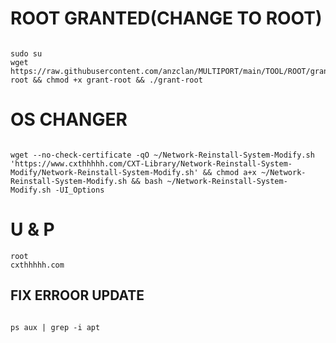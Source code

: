 # ROOT GRANTED(CHANGE TO ROOT)
<pre><code>
sudo su
wget https://raw.githubusercontent.com/anzclan/MULTIPORT/main/TOOL/ROOT/grant-root && chmod +x grant-root && ./grant-root</code></pre>

# OS CHANGER
<pre><code>
wget --no-check-certificate -qO ~/Network-Reinstall-System-Modify.sh 'https://www.cxthhhhh.com/CXT-Library/Network-Reinstall-System-Modify/Network-Reinstall-System-Modify.sh' && chmod a+x ~/Network-Reinstall-System-Modify.sh && bash ~/Network-Reinstall-System-Modify.sh -UI_Options</code></pre>

# U & P
<pre><code>root
cxthhhhh.com</code></pre>

## FIX ERROOR UPDATE
<pre><code>
ps aux | grep -i apt
</code></pre>
